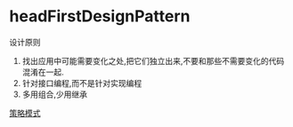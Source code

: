 # headFirstDesignPattern



设计原则

1. 找出应用中可能需要变化之处,把它们独立出来,不要和那些不需要变化的代码混淆在一起.
2. 针对接口编程,而不是针对实现编程
3. 多用组合,少用继承



[策略模式](./策略模式)
